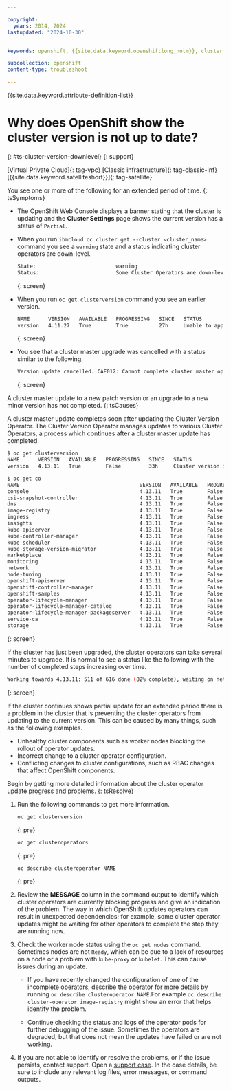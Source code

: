 ```yaml
---

copyright:
  years: 2014, 2024
lastupdated: "2024-10-30"


keywords: openshift, {{site.data.keyword.openshiftlong_notm}}, cluster version, 

subcollection: openshift
content-type: troubleshoot

---
```


{{site.data.keyword.attribute-definition-list}}


# Why does OpenShift show the cluster version is not up to date?
{: #ts-cluster-version-downlevel}
{: support}

[Virtual Private Cloud]{: tag-vpc} [Classic infrastructure]{: tag-classic-inf} [{{site.data.keyword.satelliteshort}}]{: tag-satellite}


You see one or more of the following for an extended period of time.
{: tsSymptoms}


- The OpenShift Web Console displays a banner stating that the cluster is updating and the **Cluster Settings** page shows the current version has a status of `Partial`.

- When you run `ibmcloud oc cluster get --cluster <cluster_name>` command you see a `warning` state and a status indicating cluster operators are down-level.

    ```txt
    State:                          warning
    Status:                         Some Cluster Operators are down-level and need to be updated, see 'https://ibm.biz/rhos_clusterversion_ts'
    ```
    {: screen}

- When you run `oc get clusterversion` command you see an earlier version.

    ```txt
    NAME      VERSION   AVAILABLE   PROGRESSING   SINCE   STATUS
    version   4.11.27   True        True          27h     Unable to apply 4.12.3: an unknown error has occurred: MultipleErrors
    ```
    {: screen}


- You see that a cluster master upgrade was cancelled with a status similar to the following.

    ```txt
    Version update cancelled. CAE012: Cannot complete cluster master operations because the current OpenShift clusterversion rollout is not complete. For more information, see the troubleshooting docs: 'https://ibm.biz/rhos_clusterversion_ts'
    ```
    {: screen}


A cluster master update to a new patch version or an upgrade to a new minor version has not completed.
{: tsCauses}

A cluster master update completes soon after updating the Cluster Version Operator. The Cluster Version Operator manages updates to various Cluster Operators, a process which continues after a cluster master update has completed. 

```sh
$ oc get clusterversion
NAME      VERSION   AVAILABLE   PROGRESSING   SINCE   STATUS
version   4.13.11   True        False         33h     Cluster version is 4.13.11

$ oc get co
NAME                                       VERSION   AVAILABLE   PROGRESSING   DEGRADED   SINCE   MESSAGE
console                                    4.13.11   True        False         False      2d3h    
csi-snapshot-controller                    4.13.11   True        False         False      2d4h    
dns                                        4.13.11   True        False         False      2d4h    
image-registry                             4.13.11   True        False         False      2d4h    
ingress                                    4.13.11   True        False         False      2d4h    
insights                                   4.13.11   True        False         False      2d4h    
kube-apiserver                             4.13.11   True        False         False      2d4h    
kube-controller-manager                    4.13.11   True        False         False      2d4h    
kube-scheduler                             4.13.11   True        False         False      2d4h    
kube-storage-version-migrator              4.13.11   True        False         False      2d4h    
marketplace                                4.13.11   True        False         False      2d4h    
monitoring                                 4.13.11   True        False         False      2d4h    
network                                    4.13.11   True        False         False      2d4h    
node-tuning                                4.13.11   True        False         False      32h     
openshift-apiserver                        4.13.11   True        False         False      2d4h    
openshift-controller-manager               4.13.11   True        False         False      2d4h    
openshift-samples                          4.13.11   True        False         False      33h     
operator-lifecycle-manager                 4.13.11   True        False         False      2d4h    
operator-lifecycle-manager-catalog         4.13.11   True        False         False      2d4h    
operator-lifecycle-manager-packageserver   4.13.11   True        False         False      2d4h    
service-ca                                 4.13.11   True        False         False      2d4h    
storage                                    4.13.11   True        False         False      2d4h    
```
{: screen}

If the cluster has just been upgraded, the cluster operators can take several minutes to upgrade. It is normal to see a status like the following with the number of completed steps increasing over time.

```sh
Working towards 4.13.11: 511 of 616 done (82% complete), waiting on network
```
{: screen}


If the cluster continues shows partial update for an extended period there is a problem in the cluster that is preventing the cluster operators from updating to the current version. This can be caused by many things, such as the following examples.

- Unhealthy cluster components such as worker nodes blocking the rollout of operator updates.
- Incorrect change to a cluster operator configuration.
- Conflicting changes to cluster configurations, such as RBAC changes that affect OpenShift components.



Begin by getting more detailed information about the cluster operator update progress and problems.
{: tsResolve}

1. Run the following commands to get more information.

    ```sh
    oc get clusterversion
    ```
    {: pre}
    
    ```sh
    oc get clusteroperators
    ```
    {: pre}
    
    ```sh
    oc describe clusteroperator NAME
    ```
    {: pre}

1. Review the **MESSAGE** column in the command output to identify which cluster operators are currently blocking progress and give an indication of the problem. The way in which OpenShift updates operators can result in unexpected dependencies; for example, some cluster operator updates might be waiting for other operators to complete the step they are running now.

1. Check the worker node status using the `oc get nodes` command. Sometimes nodes are not `Ready`, which can be due to a lack of resources on a node or a problem with `kube-proxy` or `kubelet`. This can cause issues during an update.

    - If you have recently changed the configuration of one of the incomplete operators, describe the operator for more details by running `oc describe clusteroperator NAME`.For example `oc describe cluster-operator image-registry` might show an error that helps identify the problem.

    - Continue checking the status and logs of the operator pods for further debugging of the issue. Sometimes the operators are degraded, but that does not mean the updates have failed or are not working.


1. If you are not able to identify or resolve the problems, or if the issue persists, contact support. Open a [support case](/docs/account?topic=account-using-avatar). In the case details, be sure to include any relevant log files, error messages, or command outputs.
